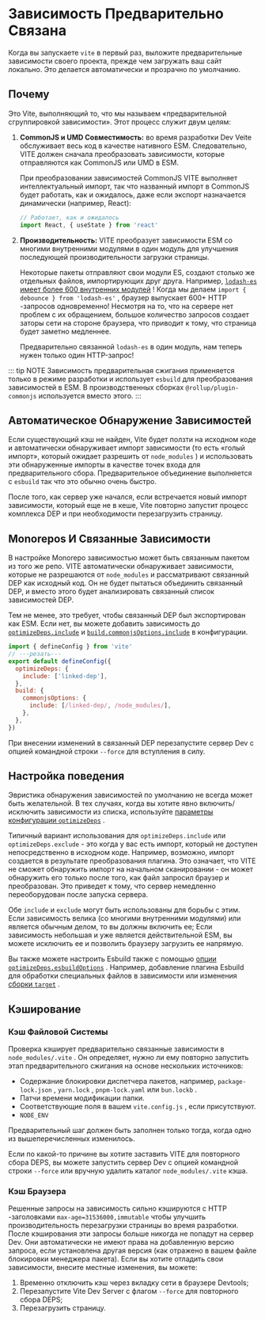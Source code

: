 # Зависимость Предварительно Связана

Когда вы запускаете `vite` в первый раз, выложите предварительные зависимости своего проекта, прежде чем загружать ваш сайт локально. Это делается автоматически и прозрачно по умолчанию.

## Почему

Это Vite, выполняющий то, что мы называем «предварительной сгруппировкой зависимости». Этот процесс служит двум целям:

1. **CommonJS и UMD Совместимость:** во время разработки Dev Veite обслуживает весь код в качестве нативного ESM. Следовательно, VITE должен сначала преобразовать зависимости, которые отправляются как CommonJS или UMD в ESM.

   При преобразовании зависимостей CommonJS VITE выполняет интеллектуальный импорт, так что названный импорт в CommonJS будет работать, как и ожидалось, даже если экспорт назначается динамически (например, React):

   ```js
   // Работает, как и ожидалось
   import React, { useState } from 'react'
   ```

2. **Производительность:** VITE преобразует зависимости ESM со многими внутренними модулями в один модуль для улучшения последующей производительности загрузки страницы.

   Некоторые пакеты отправляют свои модули ES, создают столько же отдельных файлов, импортирующих друг друга. Например, [`lodash-es` имеет более 600 внутренних модулей](https://unpkg.com/browse/lodash-es/) ! Когда мы делаем `import { debounce } from 'lodash-es'` , браузер выпускает 600+ HTTP -запросов одновременно! Несмотря на то, что на сервере нет проблем с их обращением, большое количество запросов создает заторы сети на стороне браузера, что приводит к тому, что страница будет заметно медленнее.

   Предварительно связанной `lodash-es` в один модуль, нам теперь нужен только один HTTP-запрос!

::: tip NOTE
Зависимость предварительная сжигания применяется только в режиме разработки и использует `esbuild` для преобразования зависимостей в ESM. В производственных сборках `@rollup/plugin-commonjs` используется вместо этого.
:::

## Автоматическое Обнаружение Зависимостей

Если существующий кэш не найден, Vite будет ползти на исходном коде и автоматически обнаруживает импорт зависимости (то есть «голый импорт», который ожидает разрешить от `node_modules` ) и использовать эти обнаруженные импорты в качестве точек входа для предварительного сбора. Предварительное объединение выполняется с `esbuild` так что это обычно очень быстро.

После того, как сервер уже начался, если встречается новый импорт зависимости, который еще не в кеше, Vite повторно запустит процесс комплекса DEP и при необходимости перезагрузить страницу.

## Monorepos И Связанные Зависимости

В настройке Monorepo зависимостью может быть связанным пакетом из того же репо. VITE автоматически обнаруживает зависимости, которые не разрешаются от `node_modules` и рассматривают связанный DEP как исходный код. Он не будет пытаться объединить связанный DEP, и вместо этого будет анализировать связанный список зависимостей DEP.

Тем не менее, это требует, чтобы связанный DEP был экспортирован как ESM. Если нет, вы можете добавить зависимость до [`optimizeDeps.include`](/en/config/dep-optimization-options.md#optimizedeps-include) и [`build.commonjsOptions.include`](/en/config/build-options.md#build-commonjsoptions) в конфигурации.

```js twoslash [vite.config.js]
import { defineConfig } from 'vite'
// ---резать---
export default defineConfig({
  optimizeDeps: {
    include: ['linked-dep'],
  },
  build: {
    commonjsOptions: {
      include: [/linked-dep/, /node_modules/],
    },
  },
})
```

При внесении изменений в связанный DEP перезапустите сервер Dev с опцией командной строки `--force` для вступления в силу.

## Настройка поведения

Эвристика обнаружения зависимостей по умолчанию не всегда может быть желательной. В тех случаях, когда вы хотите явно включить/исключить зависимости из списка, используйте [параметры конфигурации `optimizeDeps`](/en/config/dep-optimization-options.md) .

Типичный вариант использования для `optimizeDeps.include` или `optimizeDeps.exclude` - это когда у вас есть импорт, который не доступен непосредственно в исходном коде. Например, возможно, импорт создается в результате преобразования плагина. Это означает, что VITE не сможет обнаружить импорт на начальном сканировании - он может обнаружить его только после того, как файл запросил браузер и преобразован. Это приведет к тому, что сервер немедленно переоборудован после запуска сервера.

Обе `include` и `exclude` могут быть использованы для борьбы с этим. Если зависимость велика (со многими внутренними модулями) или является обычным делом, то вы должны включить ее; Если зависимость небольшая и уже является действительной ESM, вы можете исключить ее и позволить браузеру загрузить ее напрямую.

Вы также можете настроить Esbuild также с помощью [опции `optimizeDeps.esbuildOptions`](/en/config/dep-optimization-options.md#optimizedeps-esbuildoptions) . Например, добавление плагина Esbuild для обработки специальных файлов в зависимости или изменения [сборки `target`](https://esbuild.github.io/api/#target) .

## Кэширование

### Кэш Файловой Системы

Проверка кэширует предварительно связанные зависимости в `node_modules/.vite` . Он определяет, нужно ли ему повторно запустить этап предварительного сжигания на основе нескольких источников:

- Содержание блокировки диспетчера пакетов, например, `package-lock.json` , `yarn.lock` , `pnpm-lock.yaml` или `bun.lockb` .
- Патчи времени модификации папки.
- Соответствующие поля в вашем `vite.config.js` , если присутствуют.
- `NODE_ENV`

Предварительный шаг должен быть заполнен только тогда, когда одно из вышеперечисленных изменилось.

Если по какой-то причине вы хотите заставить VITE для повторного сбора DEPS, вы можете запустить сервер Dev с опцией командной строки `--force` или вручную удалить каталог `node_modules/.vite` кэша.

### Кэш Браузера

Решенные запросы на зависимость сильно кэшируются с HTTP -заголовками `max-age=31536000,immutable` чтобы улучшить производительность перезагрузки страницы во время разработки. После кэширования эти запросы больше никогда не попадут на сервер Dev. Они автоматически не имеют права на добавленную версию запроса, если установлена другая версия (как отражено в вашем файле блокировки менеджера пакета). Если вы хотите отладить свои зависимости, внесите местные изменения, вы можете:

1. Временно отключить кэш через вкладку сети в браузере Devtools;
2. Перезапустите Vite Dev Server с флагом `--force` для повторного сбора DEPS;
3. Перезагрузить страницу.
